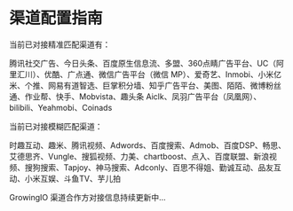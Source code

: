 # 渠道配置指南

当前已对接精准匹配渠道有：

腾讯社交广告、今日头条、百度原生信息流、多盟、360点睛广告平台、UC（阿里汇川）、优酷、广点通、微信广告平台（微信 MP）、爱奇艺、Inmobi、小米亿米、个推、网易有道智选、巨掌积分墙、知乎广告平台、美图、陌陌、微博粉丝通、作业帮、快手、Mobvista、趣头条 Aiclk、凤羽广告平台（凤凰网）、bilibili、Yeahmobi、Coinads

当前已对接模糊匹配渠道：

时趣互动、趣米、腾讯视频、Adwords、百度搜索、Admob、百度DSP、畅思、艾德思齐、Vungle、搜狐视频、力美、chartboost、点入、百度联盟、新浪视频、搜狗搜索、Tapjoy、神马搜索、Adconly、百思不得姐、勤诚互动、品友互动、小米互娱、斗鱼TV、芋儿拍

GrowingIO 渠道合作方对接信息持续更新中...

